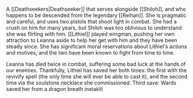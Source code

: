 A [[Deathseekers|Deathseeker]] that serves alongside [[Shiloh]], and who happens to be descended from the legendary [[Reihan]]. She is pragmatic and careful, and uses two pistols that shoot light in combat. She had a crush on him for many years, but Shiloh was too oblivious to understand she was flirting with him. [[Lithiel]] played wingman, pushing her own attraction to Leanna aside to help her get with him and they have been steady since. She has significant moral reservations about Lithiel's actions and motives, and the two have been known to fight from time to time.

Leanna has died twice in combat, suffering some bad luck at the hands of our enemies. Thankfully, Lithiel has saved her both times: the first with the revivify spell (the only time she will ever be able to cast it), and the second time via the soulstone necklace she commissioned. 
Third save: Wards saved her from a dragon breath instakill